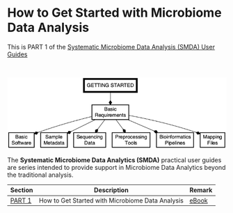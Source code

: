 # How to Get Started with Microbiome Data Analysis
This is PART 1 of the <a class="text-light" href="https://complexdatainsights.com/books/microbiome-analysis/end-to-end-user-guide/">Systematic Microbiome Data Analysis (SMDA) User Guides</a>

<br>

![Workflow for getting started with microbiome data analysis.](img/part1_flow.png)


The **Systematic Microbiome Data Analytics (SMDA)** practical user guides are series intended to provide support in Microbiome Data Analytics beyond the traditional analysis. 

|Section| Description| Remark |
|--------------------|---------------------------------------------|-----------
|[PART 1](https://tmbuza.github.io/microbiome-part1/) | How to Get Started with Microbiome Data Analysis | [eBook](https://complexdatainsights.com/books/microbiome-analysis/getting-started) |
